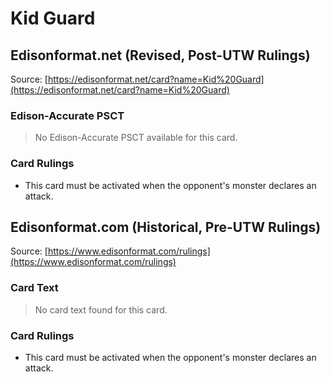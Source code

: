 # Kid Guard

## Edisonformat.net (Revised, Post-UTW Rulings)

Source: [https://edisonformat.net/card?name=Kid%20Guard](https://edisonformat.net/card?name=Kid%20Guard)

### Edison-Accurate PSCT

> No Edison-Accurate PSCT available for this card.

### Card Rulings

*   This card must be activated when the opponent's monster declares an attack.


## Edisonformat.com (Historical, Pre-UTW Rulings)

Source: [https://www.edisonformat.com/rulings](https://www.edisonformat.com/rulings)

### Card Text

> No card text found for this card.

### Card Rulings

*   This card must be activated when the opponent's monster declares an attack.


